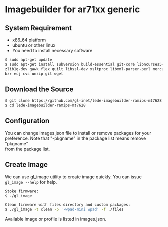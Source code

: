 # Imagebuilder for ar71xx generic  

## System Requirement  

- x86_64 platform  
- ubuntu or other linux  
- You need to install necessary software  

```bash  
$ sudo apt-get update
$ sudo apt-get install subversion build-essential git-core libncurses5-dev 
zlib1g-dev gawk flex quilt libssl-dev xsltproc libxml-parser-perl mercurial 
bzr ecj cvs unzip git wget
```  

## Download the Source  

```bash  
$ git clone https://github.com/gl-inet/lede-imagebuilder-ramips-mt7628.git
$ cd lede-imagebuilder-ramips-mt7628
```  

## Configuration  

You can change images.json file to install or remove packages for your  
preference. Note that "-pkgname" in the package list means remove "pkgname"  
from the package list.

## Create Image  

We can use gl_image utility to create image quickly. You can issue  
`gl_image --help` for help.  

```bash  
Stoke firmware:  
$ ./gl_image

Clean firmware with files directory and custom packages:
$ ./gl_image -t clean -p '-wpad-mini wpad' -f ./files
```  

Available image or profile is listed in images.json.  


